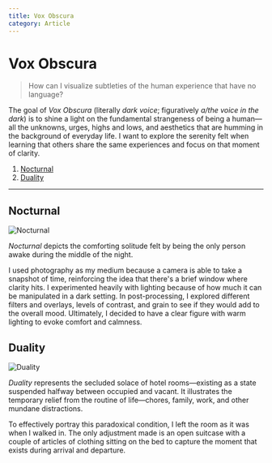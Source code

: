 ```yaml
---
title: Vox Obscura
category: Article
---
```


# Vox Obscura

> How can I visualize subtleties of the human experience that have no language?

The goal of *Vox Obscura* (literally *dark voice*; figuratively *a/the voice in the dark*) is to shine a light on the fundamental strangeness of being a human&mdash;all the unknowns, urges, highs and lows, and aesthetics that are humming in the background of everyday life. I want to explore the serenity felt when learning that others share the same experiences and focus on that moment of clarity.

1. [Nocturnal](#nocturnal)
2. [Duality](#duality)

---

## Nocturnal

![Nocturnal](https://ik.imagekit.io/olv/vox-obscura/nocturnal.jpg)

*Nocturnal* depicts the comforting solitude felt by being the only person awake during the middle of the night.

I used photography as my medium because a camera is able to take a snapshot of time, reinforcing the idea that there's a brief window where clarity hits. I experimented heavily with lighting because of how much it can be manipulated in a dark setting. In post-processing, I explored different filters and overlays, levels of contrast, and grain to see if they would add to the overall mood. Ultimately, I decided to have a clear figure with warm lighting to evoke comfort and calmness.

## Duality

![Duality](https://ik.imagekit.io/olv/vox-obscura/duality.jpg)

*Duality* represents the secluded solace of hotel rooms&mdash;existing as a state suspended halfway between occupied and vacant. It illustrates the temporary relief from the routine of life&mdash;chores, family, work, and other mundane distractions.

To effectively portray this paradoxical condition, I left the room as it was when I walked in. The only adjustment made is an open suitcase with a couple of articles of clothing sitting on the bed to capture the moment that exists during arrival and departure.
